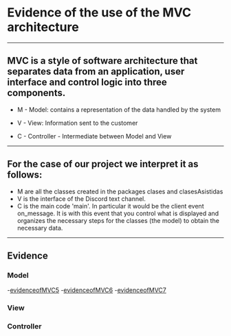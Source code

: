 # Evidence of the use of the MVC architecture

--------------------------------------------------------------------------------------------------
## MVC is a style of software architecture that separates data from an application, user interface and control logic into three components.


- M - Model: contains a representation of the data handled by the system

- V - View: Information sent to the customer

- C - Controller - Intermediate between Model and View



--------------------------------------------------------------------------------------------------
## For the case of our project we interpret it as follows:



- M are all the classes created in the packages clases and clasesAsistidas
- V is the interface of the Discord text channel.
- C is the main code 'main'. In particular it would be the client event on_message. It is with this event that you control what is displayed and organizes the necessary steps for the classes (the model) to obtain the necessary data.


--------------------------------------------------------------------------------------------------
## Evidence 

### Model

-[evidenceofMVC5](https://github.com/EmaRCB/FastPass/blob/TerceraEntrega/Recursos/evidenceofMVC5.png?raw=true)
-[evidenceofMVC6](https://github.com/EmaRCB/FastPass/blob/TerceraEntrega/Recursos/evidenceofMVC6.png?raw=true)
-[evidenceofMVC7](https://github.com/EmaRCB/FastPass/blob/TerceraEntrega/Recursos/evidenceofMVC7.png?raw=true)


### View



### Controller
